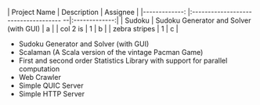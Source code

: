 | Project Name  |   Description                          |    Assignee    |
|-------------: |:------------------------------------ --|:-------------:|
| Sudoku        | Sudoku Generator and Solver (with GUI) |         a     |
| col 2 is      |                                      1  |         b     |
| zebra stripes |                                       1 |         c     |


- Sudoku Generator and Solver (with GUI)
- Scalaman (A Scala version of the vintage Pacman Game)
- First and second order Statistics Library with support for parallel computation
- Web Crawler
- Simple QUIC Server
- Simple HTTP Server